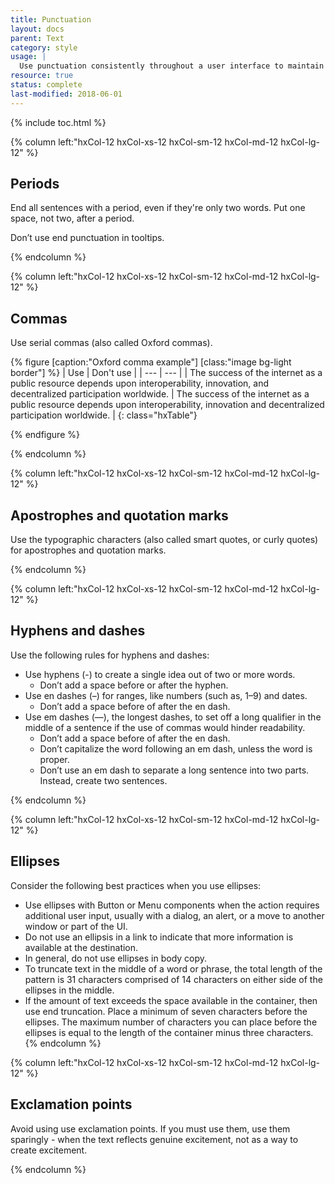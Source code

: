 ```yaml
---
title: Punctuation
layout: docs
parent: Text
category: style
usage: |
  Use punctuation consistently throughout a user interface to maintain a user-friendly and professional look.
resource: true
status: complete
last-modified: 2018-06-01
---
```


{% include toc.html %}

<section class="static-section"  markdown="1">

<div class="hxRow" markdown="1">

{% column left:"hxCol-12 hxCol-xs-12 hxCol-sm-12 hxCol-md-12 hxCol-lg-12" %}

## Periods

End all sentences with a period, even if they're only two words. Put one space, not two, after a period.

Don’t use end punctuation in tooltips.

{% endcolumn %}

</div>

</section>

<section class="static-section"  markdown="1">

<div class="hxRow" markdown="1">

{% column left:"hxCol-12 hxCol-xs-12 hxCol-sm-12 hxCol-md-12 hxCol-lg-12" %}

## Commas

Use serial commas (also called Oxford commas).

{% figure [caption:"Oxford comma example"] [class:"image bg-light border"] %}
| Use | Don't use  |
| --- | --- |
| The success of the internet as a public resource depends upon interoperability, innovation, and decentralized participation worldwide. | The success of the internet as a public resource depends upon interoperability, innovation and decentralized participation worldwide. |
{: class="hxTable"}

{% endfigure %}

{% endcolumn %}

</div>

</section>

<section class="static-section"  markdown="1">

<div class="hxRow" markdown="1">

{% column left:"hxCol-12 hxCol-xs-12 hxCol-sm-12 hxCol-md-12 hxCol-lg-12" %}

## Apostrophes and quotation marks

Use the typographic characters (also called smart quotes, or curly quotes) for apostrophes and quotation marks.

{% endcolumn %}

</div>

</section>

<section class="static-section"  markdown="1">

<div class="hxRow" markdown="1">

{% column left:"hxCol-12 hxCol-xs-12 hxCol-sm-12 hxCol-md-12 hxCol-lg-12" %}

## Hyphens and dashes

Use the following rules for hyphens and dashes:

- Use hyphens (-) to create a single idea out of two or more words.
  - Don’t add a space before or after the hyphen.
- Use en dashes (–) for ranges, like numbers (such as, 1–9) and dates.
  - Don’t add a space before of after the en dash.
- Use em dashes (—), the longest dashes, to set off a long qualifier in the middle of a sentence if the use of commas would hinder readability.
  - Don’t add a space before of after the en dash.
  - Don’t capitalize the word following an em dash, unless the word is proper.
  - Don’t use an em dash to separate a long sentence into two parts. Instead, create two sentences.

{% endcolumn %}

</div>

</section>

<section class="static-section"  markdown="1">

<div class="hxRow" markdown="1">

{% column left:"hxCol-12 hxCol-xs-12 hxCol-sm-12 hxCol-md-12 hxCol-lg-12" %}

## Ellipses

Consider the following best practices when you use ellipses:

- Use ellipses with Button or Menu components when the action requires additional user input, usually with a dialog, an alert, or a move to another window or part of the UI.
- Do not use an ellipsis in a link to indicate that more information is available at the destination.
- In general, do not use ellipses in body copy.
- To truncate text in the middle of a word or phrase, the total length of the pattern is 31 characters comprised of 14 characters on either side of the ellipses in the middle.
- If the amount of text exceeds the space available in the container, then use end truncation. Place a minimum of seven characters before the ellipses. The maximum number of characters you can place before the ellipses is equal to the length of the container minus three characters.
{% endcolumn %}

</div>

</section>

<section class="static-section"  markdown="1">

<div class="hxRow" markdown="1">

{% column left:"hxCol-12 hxCol-xs-12 hxCol-sm-12 hxCol-md-12 hxCol-lg-12" %}

## Exclamation points

Avoid using use exclamation points. If you must use them, use them sparingly - when the text reflects genuine excitement, not as a way to create excitement.

{% endcolumn %}

</div>

</section>
